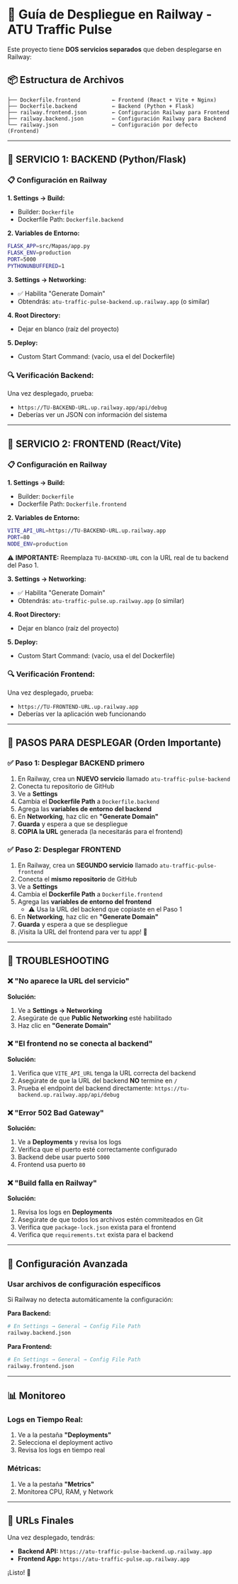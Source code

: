 # 🚂 Guía de Despliegue en Railway - ATU Traffic Pulse

Este proyecto tiene **DOS servicios separados** que deben desplegarse en Railway:

## 📦 Estructura de Archivos

```
├── Dockerfile.frontend          ← Frontend (React + Vite + Nginx)
├── Dockerfile.backend           ← Backend (Python + Flask)
├── railway.frontend.json        ← Configuración Railway para Frontend
├── railway.backend.json         ← Configuración Railway para Backend
└── railway.json                 ← Configuración por defecto (Frontend)
```

---

## 🎯 SERVICIO 1: BACKEND (Python/Flask)

### 📋 Configuración en Railway

**1. Settings → Build:**
- Builder: `Dockerfile`
- Dockerfile Path: `Dockerfile.backend`

**2. Variables de Entorno:**
```bash
FLASK_APP=src/Mapas/app.py
FLASK_ENV=production
PORT=5000
PYTHONUNBUFFERED=1
```

**3. Settings → Networking:**
- ✅ Habilita "Generate Domain"
- Obtendrás: `atu-traffic-pulse-backend.up.railway.app` (o similar)

**4. Root Directory:**
- Dejar en blanco (raíz del proyecto)

**5. Deploy:**
- Custom Start Command: (vacío, usa el del Dockerfile)

### 🔍 Verificación Backend:
Una vez desplegado, prueba:
- `https://TU-BACKEND-URL.up.railway.app/api/debug`
- Deberías ver un JSON con información del sistema

---

## 🎨 SERVICIO 2: FRONTEND (React/Vite)

### 📋 Configuración en Railway

**1. Settings → Build:**
- Builder: `Dockerfile`
- Dockerfile Path: `Dockerfile.frontend`

**2. Variables de Entorno:**
```bash
VITE_API_URL=https://TU-BACKEND-URL.up.railway.app
PORT=80
NODE_ENV=production
```

⚠️ **IMPORTANTE:** Reemplaza `TU-BACKEND-URL` con la URL real de tu backend del Paso 1.

**3. Settings → Networking:**
- ✅ Habilita "Generate Domain"
- Obtendrás: `atu-traffic-pulse.up.railway.app` (o similar)

**4. Root Directory:**
- Dejar en blanco (raíz del proyecto)

**5. Deploy:**
- Custom Start Command: (vacío, usa el del Dockerfile)

### 🔍 Verificación Frontend:
Una vez desplegado, prueba:
- `https://TU-FRONTEND-URL.up.railway.app`
- Deberías ver la aplicación web funcionando

---

## 📝 PASOS PARA DESPLEGAR (Orden Importante)

### ✅ Paso 1: Desplegar BACKEND primero

1. En Railway, crea un **NUEVO servicio** llamado `atu-traffic-pulse-backend`
2. Conecta tu repositorio de GitHub
3. Ve a **Settings**
4. Cambia el **Dockerfile Path** a `Dockerfile.backend`
5. Agrega las **variables de entorno del backend**
6. En **Networking**, haz clic en **"Generate Domain"**
7. **Guarda** y espera a que se despliegue
8. **COPIA la URL** generada (la necesitarás para el frontend)

### ✅ Paso 2: Desplegar FRONTEND

1. En Railway, crea un **SEGUNDO servicio** llamado `atu-traffic-pulse-frontend`
2. Conecta el **mismo repositorio** de GitHub
3. Ve a **Settings**
4. Cambia el **Dockerfile Path** a `Dockerfile.frontend`
5. Agrega las **variables de entorno del frontend**
   - ⚠️ Usa la URL del backend que copiaste en el Paso 1
6. En **Networking**, haz clic en **"Generate Domain"**
7. **Guarda** y espera a que se despliegue
8. ¡Visita la URL del frontend para ver tu app! 🎉

---

## 🚨 TROUBLESHOOTING

### ❌ "No aparece la URL del servicio"
**Solución:**
1. Ve a **Settings → Networking**
2. Asegúrate de que **Public Networking** esté habilitado
3. Haz clic en **"Generate Domain"**

### ❌ "El frontend no se conecta al backend"
**Solución:**
1. Verifica que `VITE_API_URL` tenga la URL correcta del backend
2. Asegúrate de que la URL del backend **NO** termine en `/`
3. Prueba el endpoint del backend directamente: `https://tu-backend.up.railway.app/api/debug`

### ❌ "Error 502 Bad Gateway"
**Solución:**
1. Ve a **Deployments** y revisa los logs
2. Verifica que el puerto esté correctamente configurado
3. Backend debe usar puerto `5000`
4. Frontend usa puerto `80`

### ❌ "Build falla en Railway"
**Solución:**
1. Revisa los logs en **Deployments**
2. Asegúrate de que todos los archivos estén commiteados en Git
3. Verifica que `package-lock.json` exista para el frontend
4. Verifica que `requirements.txt` exista para el backend

---

## 🔧 Configuración Avanzada

### Usar archivos de configuración específicos

Si Railway no detecta automáticamente la configuración:

**Para Backend:**
```bash
# En Settings → General → Config File Path
railway.backend.json
```

**Para Frontend:**
```bash
# En Settings → General → Config File Path
railway.frontend.json
```

---

## 📊 Monitoreo

### Logs en Tiempo Real:
1. Ve a la pestaña **"Deployments"**
2. Selecciona el deployment activo
3. Revisa los logs en tiempo real

### Métricas:
1. Ve a la pestaña **"Metrics"**
2. Monitorea CPU, RAM, y Network

---

## 🎯 URLs Finales

Una vez desplegado, tendrás:

- **Backend API:** `https://atu-traffic-pulse-backend.up.railway.app`
- **Frontend App:** `https://atu-traffic-pulse.up.railway.app`

¡Listo! 🚀

